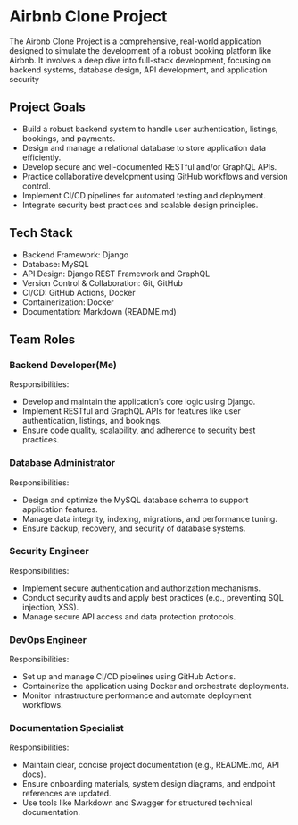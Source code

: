 # Airbnb Clone Project
The Airbnb Clone Project is a comprehensive, real-world application designed to simulate the development of a robust booking platform like Airbnb. It involves a deep dive into full-stack development, focusing on backend systems, database design, API development, and application security

## Project Goals

- Build a robust backend system to handle user authentication, listings, bookings, and payments.
- Design and manage a relational database to store application data efficiently.
- Develop secure and well-documented RESTful and/or GraphQL APIs.
- Practice collaborative development using GitHub workflows and version control.
- Implement CI/CD pipelines for automated testing and deployment.
- Integrate security best practices and scalable design principles.

## Tech Stack

- Backend Framework: Django
- Database: MySQL
- API Design: Django REST Framework and GraphQL
- Version Control & Collaboration: Git, GitHub
- CI/CD: GitHub Actions, Docker
- Containerization: Docker
- Documentation: Markdown (README.md)

## Team Roles

### Backend Developer(Me)
Responsibilities:
- Develop and maintain the application’s core logic using Django.
- Implement RESTful and GraphQL APIs for features like user authentication, listings, and bookings.
- Ensure code quality, scalability, and adherence to security best practices.

### Database Administrator
Responsibilities:
- Design and optimize the MySQL database schema to support application features.
- Manage data integrity, indexing, migrations, and performance tuning.
- Ensure backup, recovery, and security of database systems.

### Security Engineer
Responsibilities:
- Implement secure authentication and authorization mechanisms.
- Conduct security audits and apply best practices (e.g., preventing SQL injection, XSS).
- Manage secure API access and data protection protocols.

### DevOps Engineer
Responsibilities:
- Set up and manage CI/CD pipelines using GitHub Actions.
- Containerize the application using Docker and orchestrate deployments.
- Monitor infrastructure performance and automate deployment workflows.

###  Documentation Specialist
Responsibilities:
- Maintain clear, concise project documentation (e.g., README.md, API docs).
- Ensure onboarding materials, system design diagrams, and endpoint references are updated.
- Use tools like Markdown and Swagger for structured technical documentation.

